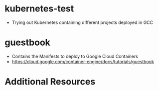# kubernetes-test
- Trying out Kubernetes containing different projects deployed in GCC

# guestbook
- Contains the Manifests to deploy to Google Cloud Containers
- https://cloud.google.com/container-engine/docs/tutorials/guestbook

# Additional Resources